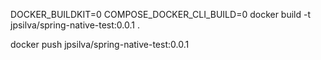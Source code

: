 DOCKER_BUILDKIT=0 COMPOSE_DOCKER_CLI_BUILD=0 docker build -t jpsilva/spring-native-test:0.0.1 .

docker push jpsilva/spring-native-test:0.0.1 
